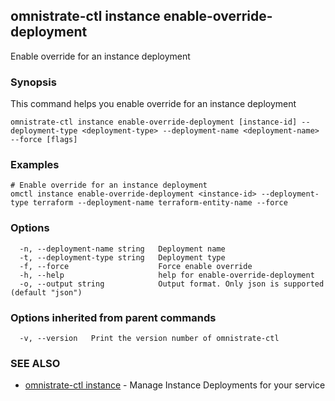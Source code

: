## omnistrate-ctl instance enable-override-deployment

Enable override for an instance deployment

### Synopsis

This command helps you enable override for an instance deployment

```
omnistrate-ctl instance enable-override-deployment [instance-id] --deployment-type <deployment-type> --deployment-name <deployment-name> --force [flags]
```

### Examples

```
# Enable override for an instance deployment
omctl instance enable-override-deployment <instance-id> --deployment-type terraform --deployment-name terraform-entity-name --force
```

### Options

```
  -n, --deployment-name string   Deployment name
  -t, --deployment-type string   Deployment type
  -f, --force                    Force enable override
  -h, --help                     help for enable-override-deployment
  -o, --output string            Output format. Only json is supported (default "json")
```

### Options inherited from parent commands

```
  -v, --version   Print the version number of omnistrate-ctl
```

### SEE ALSO

- [omnistrate-ctl instance](omnistrate-ctl_instance.md) - Manage Instance Deployments for your service

